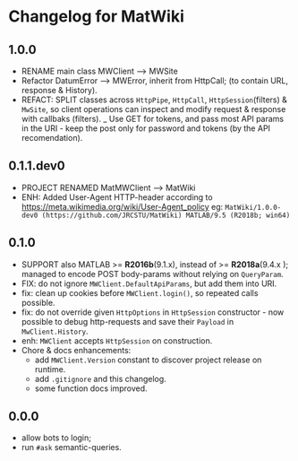 # Changelog for MatWiki

## 1.0.0
- RENAME main class MWClient --> MWSite
- Refactor DatumError --> MWError, inherit from HttpCall; (to contain URL, response & History).
- REFACT: SPLIT classes across `HttpPipe`, `HttpCall`, `HttpSession`(filters) & `MwSite`,
  so client operations can inspect and modify request & response with callbaks (filters).
_ Use GET for tokens, and pass most API params in the URI - keep the post only 
  for password and tokens (by the API recomendation).

## 0.1.1.dev0
- PROJECT RENAMED MatMWClient --> MatWiki
- ENH: Added User-Agent HTTP-header according to https://meta.wikimedia.org/wiki/User-Agent_policy
  eg: ``MatWiki/1.0.0-dev0 (https://github.com/JRCSTU/MatWiki) MATLAB/9.5 (R2018b; win64)``

## 0.1.0
- SUPPORT also MATLAB >= **R2016b**(9.1.x), instead of >= **R2018a**(9.4.x );
  managed to encode POST body-params without relying on `QueryParam`.
- FIX: do not ignore `MWClient.DefaultApiParams`, but add them into URI.
- fix: clean up cookies before `MWClient.login()`, so repeated calls possible.
- fix: do not override given `HttpOptions` in `HttpSession` constructor - now
  possible to debug http-requests and save their `Payload` in `MwClient.History`.  
- enh: `MWClient` accepts `HttpSession` on construction.
- Chore & docs enhancements:
  - add `MWClient.Version` constant to discover project release on runtime.
  - add `.gitignore` and this changelog.
  - some function docs improved.

## 0.0.0 
- allow bots to login;
- run `#ask` semantic-queries.
